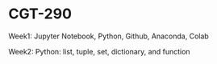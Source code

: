 # CGT-290

Week1: Jupyter Notebook, Python, Github, Anaconda, Colab <br />

Week2: Python: list, tuple, set, dictionary, and function
